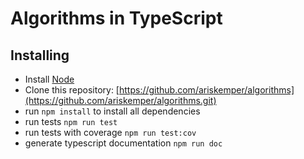 Algorithms in TypeScript
=====================================

## Installing
* Install [Node](https://nodejs.org)
* Clone this repository: [https://github.com/ariskemper/algorithms](https://github.com/ariskemper/algorithms.git)
* run `npm install` to install all dependencies
* run tests `npm run test`
* run tests with coverage `npm run test:cov`
* generate typescript documentation `npm run doc`
